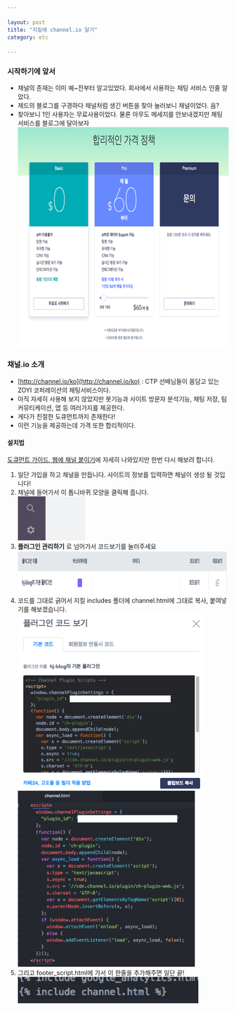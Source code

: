 ```yaml
---

layout: post
title: "지킬에 channel.io 달기"
category: etc

---
```


### 시작하기에 앞서
* 채널의 존재는 이미 예~전부터 알고있었다. 회사에서 사용하는 채팅 서비스 인줄 알았다.
* 제드의 블로그를 구경하다 채널처럼 생긴 버튼을 찾아 눌러보니 채널이었다. 음?
* 찾아보니 1인 사용자는 무료사용이었다. 물론 아무도 메세지를 안보내겠지만 채팅 서비스를 블로그에 달아보자<br/>
<img src = '/post_img/201705/18/1.png' height = '500'/><br/>

### 채널.io 소개
* [http://channel.io/ko](http://channel.io/ko) : CTP 선배님들이 몸담고 있는 ZOYI 코퍼레이션의 채팅서비스이다.
* 아직 자세히 사용해 보지 않았지만 봇기능과 사이트 방문자 분석기능, 채팅 저장, 팀 커뮤티케이션, 앱 등 여러가지를 제공한다.
* 게다가 친절한 도큐먼트까지 존재한다!
* 이런 기능을 제공하는데 가격 또한 합리적이다.

#### 설치법
[도큐먼트 가이드, 웹에 채널 붙이기](https://help.channel.io/hc/ko/articles/115004846527-%EC%B1%84%EB%84%90-%ED%94%8C%EB%9F%AC%EA%B7%B8%EC%9D%B8-%EA%B0%80%EC%9D%B4%EB%93%9C-%EC%9B%B9%EC%97%90-%EB%B6%99%EC%9D%B4%EA%B8%B0)에 자세히 나와있지만 한번 다시 해보려 합니다.
1. 일단 가입을 하고 채널을 만듭니다. 사이트의 정보를 입력하면 채널이 생성 될 것입니다!
2. 채널에 들어가서 이 톱니바퀴 모양을 클릭해 줍니다.<br/>
<img src = '/post_img/201705/18/2.png' height = '100'/><br/>
3. **플러그인 관리하기** 로 넘어가서 코드보기를 눌러주세요<br/>
<img src = '/post_img/201705/18/3.png' height = '100'/><br/>
4. 코드를 그대로 긁어서 지킬 includes 폴더에 channel.html에 그대로 복사, 붙여넣기를 해보겠습니다.<br/>
<img src = '/post_img/201705/18/4.png' height = '400'/><br/>
<img src = '/post_img/201705/18/5.png' height = '400'/><br/>
5. 그리고 footer_script.html에 가서 이 한줄을 추가해주면 일단 끝!<br/>
<img src = '/post_img/201705/18/6.png' height = '60'/><br/>


<br/><br/>
